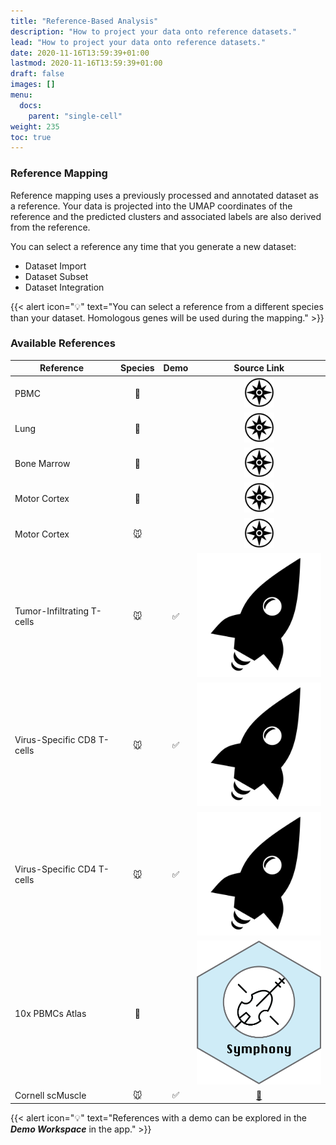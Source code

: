 ```yaml
---
title: "Reference-Based Analysis"
description: "How to project your data onto reference datasets."
lead: "How to project your data onto reference datasets."
date: 2020-11-16T13:59:39+01:00
lastmod: 2020-11-16T13:59:39+01:00
draft: false
images: []
menu:
  docs:
    parent: "single-cell"
weight: 235
toc: true
---
```


### Reference Mapping

Reference mapping uses a previously processed and annotated dataset as a reference. Your data is projected into the UMAP coordinates of the reference and the predicted clusters and associated labels are also derived from the reference. 

You can select a reference any time that you generate a new dataset:

- Dataset Import
- Dataset Subset
- Dataset Integration

{{< alert icon="💡" text="You can select a reference from a different species than your dataset. Homologous genes will be used during the mapping." >}}

### Available References

| <div style="width:150px">Reference</div>  | Species | Demo   |  Source Link  |
|-------------------------------------------|:-------:|:------:|:-------------:|
| PBMC                                      | 🧑      |        | <a href="https://azimuth.hubmapconsortium.org/references/#Human%20-%20PBMC" target="_blank"><img src="Azimuth.png" alt="Azimuth" class="img-logo"></a> |
| Lung                                      | 🧑      |        | <a href="https://azimuth.hubmapconsortium.org/references/#Human%20-%20Lung%20v1" target="_blank"><img src="Azimuth.png" alt="Azimuth" class="img-logo"></a> |
| Bone Marrow                               | 🧑      |        | <a href="https://azimuth.hubmapconsortium.org/references/#Human%20-%20Bone%20Marrow" target="_blank"><img src="Azimuth.png" alt="Azimuth" class="img-logo"></a> |
| Motor Cortex                              | 🧑      |        | <a href="https://azimuth.hubmapconsortium.org/references/#Human%20-%20Motor%20Cortex" target="_blank"><img src="Azimuth.png" alt="Azimuth" class="img-logo"></a> |
| Motor Cortex                              | 🐭      |        | <a href="https://azimuth.hubmapconsortium.org/references/#Mouse%20-%20Motor%20Cortex" target="_blank"><img src="Azimuth.png" alt="Azimuth" class="img-logo"></a> |
| Tumor-Infiltrating T-cells                | 🐭      | ✅     | <a href="https://doi.org/10.6084/m9.figshare.12478571" target="_blank"><img src="projectils.png" alt="ProjectTIL" class="img-logo"></a> |
| Virus-Specific CD8 T-cells                | 🐭      | ✅     | <a href="https://doi.org/10.6084/m9.figshare.12489518" target="_blank"><img src="projectils.png" alt="ProjectTIL" class="img-logo"></a> |
| Virus-Specific CD4 T-cells                | 🐭      | ✅     | <a href="https://doi.org/10.6084/m9.figshare.16592693.v1" target="_blank"><img src="projectils.png" alt="ProjectTIL" class="img-logo"></a> |
| 10x PBMCs Atlas                           | 🧑      |        | <a href="https://github.com/immunogenomics/symphony/tree/main/pre-built_references" target="_blank"><img src="symphony.png" alt="Symphony" class="img-logo"></a> |
| Cornell scMuscle                          | 🐭      | ✅     | <a href="https://datadryad.org/stash/dataset/doi:10.5061%2Fdryad.t4b8gtj34" target="_blank">💪</a> |

{{< alert icon="💡" text="References with a demo can be explored in the <b><i>Demo Workspace</i></b> in the app." >}}
